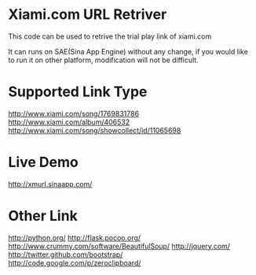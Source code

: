 Xiami.com URL Retriver
========

This code can be used to retrive the trial play link of xiami.com

It can runs on SAE(Sina App Engine) without any change, if you would like to run it on other platform, modification will not be difficult.

Supported Link Type
========
http://www.xiami.com/song/1769831786
http://www.xiami.com/album/406532
http://www.xiami.com/song/showcollect/id/11065698

Live Demo
========
http://xmurl.sinaapp.com/

Other Link
========
http://python.org/
http://flask.pocoo.org/
http://www.crummy.com/software/BeautifulSoup/
http://jquery.com/
http://twitter.github.com/bootstrap/
http://code.google.com/p/zeroclipboard/
